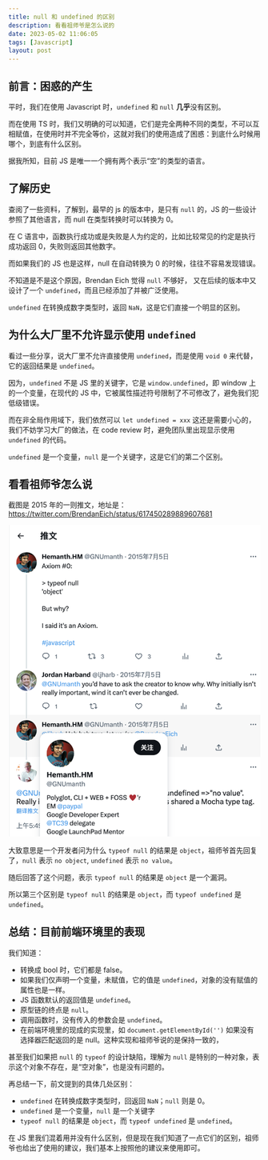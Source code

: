 ```yaml
---
title: null 和 undefined 的区别
description: 看看祖师爷是怎么说的
date: 2023-05-02 11:06:05
tags: [Javascript]
layout: post
---
```


## 前言：困惑的产生

平时，我们在使用 Javascript 时，`undefined` 和 `null` **几乎**没有区别。

而在使用 TS 时，我们又明确的可以知道，它们是完全两种不同的类型，不可以互相赋值，在使用时并不完全等价，这就对我们的使用造成了困惑：到底什么时候用哪个，到底有什么区别。

据我所知，目前 JS 是唯一一个拥有两个表示“空”的类型的语言。


## 了解历史

查阅了一些资料，了解到，最早的 js 的版本中，是只有 `null` 的，JS 的一些设计参照了其他语言，而 null 在类型转换时可以转换为 0。

在 C 语言中，函数执行成功或是失败是人为约定的，比如比较常见的约定是执行成功返回 0，失败则返回其他数字。

而如果我们的 JS 也是这样，null 在自动转换为 0 的时候，往往不容易发现错误。

不知道是不是这个原因，Brendan Eich 觉得 `null` 不够好， 又在后续的版本中又设计了一个 `undefined`，而且已经添加了并被广泛使用。

`undefined` 在转换成数字类型时，返回 `NaN`，这是它们直接一个明显的区别。


## 为什么大厂里不允许显示使用 `undefined`

看过一些分享，说大厂里不允许直接使用 `undefined`，而是使用 `void 0` 来代替，它的返回结果是 `undefined`。

因为，`undefined` 不是 JS 里的关键字，它是 `window.undefined`，即 window 上的一个变量，在现代的 JS 中，它被属性描述符号限制了不可修改了，避免我们犯低级错误。

而在非全局作用域下，我们依然可以 `let undefined = xxx` 这还是需要小心的，我们不妨学习大厂的做法，在 code review 时，避免团队里出现显示使用 `undefined` 的代码。

`undefined` 是一个变量，`null` 是一个关键字，这是它们的第二个区别。


## 看看祖师爷怎么说

截图是 2015 年的一则推文，地址是：https://twitter.com/BrendanEich/status/617450289889607681

![](/resources/2023-05/01.png)

大致意思是一个开发者问为什么 `typeof null` 的结果是 `object`，祖师爷首先回复了，`null` 表示 `no object`, `undefined` 表示 `no value`。

随后回答了这个问题，表示 `typeof null` 的结果是 `object` 是一个漏洞。

所以第三个区别是 `typeof null` 的结果是 `object`，而 `typeof undefined` 是 `undefined`。


## 总结：目前前端环境里的表现

我们知道：

- 转换成 bool 时，它们都是 false。
- 如果我们仅声明一个变量，未赋值，它的值是 `undefined`，对象的没有赋值的属性也是一样。
- JS 函数默认的返回值是 `undefined`。
- 原型链的终点是 `null`。
- 调用函数时，没有传入的参数会是 `undefined`。
- 在前端环境里的现成的实现里，如 `document.getElementById('')` 如果没有选择器匹配返回的是 null。这种实现和祖师爷说的是保持一致的，

甚至我们如果把 `null` 的 `typeof` 的设计缺陷，理解为 `null` 是特别的一种对象，表示这个对象不存在，是“空对象”，也是没有问题的。

再总结一下，前文提到的具体几处区别：

- `undefined` 在转换成数字类型时，回返回 `NaN`；`null` 则是 0。
- `undefined` 是一个变量，`null` 是一个关键字
- `typeof null` 的结果是 `object`，而 `typeof undefined` 是 `undefined`。

在 JS 里我们混着用并没有什么区别，但是现在我们知道了一点它们的区别，祖师爷也给出了使用的建议，我们基本上按照他的建议来使用即可。
